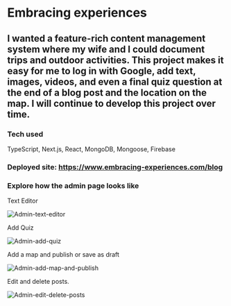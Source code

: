 # Embracing experiences
## I wanted a feature-rich content management system where my wife and I could document trips and outdoor activities. This project makes it easy for me to log in with Google, add text, images, videos, and even a final quiz question at the end of a blog post and the location on the map. I will continue to develop this project over time. 

### Tech used
TypeScript, Next.js, React, MongoDB, Mongoose, Firebase

### Deployed site: https://www.embracing-experiences.com/blog

### Explore how the admin page looks like

Text Editor

![Admin-text-editor](https://github.com/EmanuelGustafzon/embracing-experiences/assets/104900900/f9dd4709-6112-4f5d-a5dc-e093e4ac0399)

Add Quiz 

![Admin-add-quiz](https://github.com/EmanuelGustafzon/embracing-experiences/assets/104900900/86b879c1-68e3-42e4-b339-54cb0589f18c)

Add a map and publish or save as draft

![Admin-add-map-and-publish](https://github.com/EmanuelGustafzon/embracing-experiences/assets/104900900/51b98f43-4bb8-48aa-8fde-b85f48cf384f)

Edit and delete posts.

![Admin-edit-delete-posts](https://github.com/EmanuelGustafzon/embracing-experiences/assets/104900900/3ba69568-34a7-47ea-ba07-7c3d8fc012b7)


